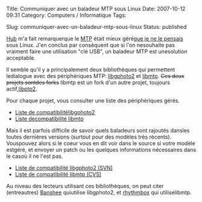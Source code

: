 Title: Communiquer avec un baladeur MTP sous Linux
Date: 2007-10-12 09:31
Category: Computers / Informatique
Tags:

Slug: communiquer-avec-un-baladeur-mtp-sous-linux
Status: published

[Hub](\%22http://www.figuiere.net/\%22) m'a fait remarquerque le [MTP](\%22http://en.wikipedia.org/wiki/Media_Transfer_Protocol\%22) était mieux géré[que je ne le pensais](\%22/post/2007/10/12/Choisir-son-baladeur-numerique-compatible-Linux-et-Ogg/Vorbis\%22) sous Linux. J'en conclus par conséquent que si l'on nesouhaite pas vraiment faire une utilisation "clé USB", un baladeur MTP est unesolution acceptable.

Il semble qu'il y a principalement deux bibliothèques qui permettent ledialogue avec des périphériques MTP: [libgphoto2](\%22http://www.gphoto.org/proj/libgphoto2/\%22) et [libmtp](\%22http://libmtp.sourceforge.net/\%22). ~~Ces deux projets sontdes forks~~ libmtp est un fork d'un autre projet, toujours actif,[libptp2](\%22http://libptp.sourceforge.net/\%22).

Pour chaque projet, vous consulter une liste des périphériques gérés.

-   [Liste de compatibilitélibgphoto2](\%22http://www.gphoto.org/proj/libgphoto2/support.php\%22)
-   [Liste decompatibilité libmtp](\%22http://libmtp.sourceforge.net/index.php?page=compatibility\%22)

Mais il est parfois difficile de savoir quels baladeurs sont rajoutés dansles toutes dernières versions (surtout pour des modèles très récents). Vouspouvez alors si le coeur vous en dit voir dans le source si votre modèle estgéré, et envoyer un patch ou les quelques informations nécessaires dans le casoù il ne l'est pas.

-   [Liste de compatibilité libgphoto2 (SVN)](\%22http://gphoto.svn.sourceforge.net/viewvc/gphoto/trunk/libgphoto2/camlibs/ptp2/library.c?view=markup\%22)
-   [Liste de compatibilité libmtp (CVS)](\%22http://libmtp.cvs.sourceforge.net/libmtp/libmtp/src/libusb-glue.c?revision=1.231&view=markup\%22)

Au niveau des lecteurs utilisant ces bibliothèques, on peut citer (entreautres) [Banshee](\%22http://www.banshee-project.org\%22) quiutilise libgphoto2, et [rhythmbox](\%22http://www.gnome.org/projects/rhythmbox/\%22) qui utiliselibmtp.
